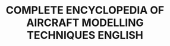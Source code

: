 ---
layout: product
title: "COMPLETE ENCYCLOPEDIA OF AIRCRAFT MODELLING TECHNIQUES ENGLISH"
price: "19000" 
desc: "Enciklopedija – potupuno izdanje"
img_path: "/assets/img/A.MIG-6049.jpg"
brand: "AMMO"
available: false
special_offer: false
new: false
soon: false
cat: "090000"
subcat: "090100"
subsubcat: "090101"
sifra: "A.MIG-6049"
popular: false
---